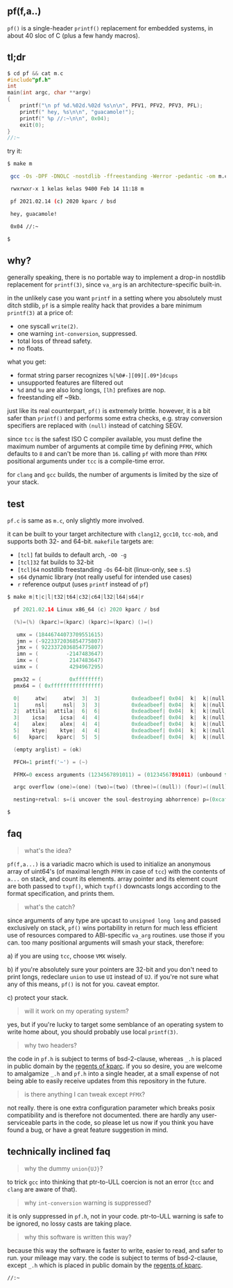## pf(f,a..)

`pf()` is a single-header `printf()` replacement for embedded systems, in about 40 sloc of C (plus a few handy macros).

## tl;dr

```c
$ cd pf && cat m.c
#include"pf.h"
int
main(int argc, char **argv)
{
    printf("\n pf %d.%02d.%02d %s\n\n", PFV1, PFV2, PFV3, PFL);
    printf(" hey, %s\n\n", "guacamole!");
    printf(" %p //:~\n\n", 0x04);
    exit(0);
}
//:~
```

try it:

```bash
$ make m

 gcc -Os -DPF -DNOLC -nostdlib -ffreestanding -Werror -pedantic -om m.c s.S

 rwxrwxr-x 1 kelas kelas 9400 Feb 14 11:18 m

 pf 2021.02.14 (c) 2020 kparc / bsd

 hey, guacamole!

 0x04 //:~

$
```

## why?

generally speaking, there is no portable way to implement a drop-in nostdlib
replacement for `printf(3)`, since `va_arg` is an architecture-specific
built-in.

in the unlikely case you want `printf` in a setting where you
absolutely must ditch stdlib, `pf` is a simple reality hack that provides
a bare minimum `printf(3)` at a price of:

* one syscall `write(2)`.
* one warning `int-conversion`, suppressed.
* total loss of thread safety.
* no floats.

what you get:

* format string parser recognizes `%[%0#-][09][.09*]dcups`
* unsupported features are filtered out
* `%d` and `%u` are also long longs, `[lh]` prefixes are nop.
* freestanding elf ~9kb.

just like its real counterpart, `pf()` is extremely brittle. however, it
is a bit safer than `printf()` and performs some extra checks, e.g. stray
conversion specifiers are replaced with `(null)` instead of catching SEGV.

since `tcc` is the safest ISO C compiler available, you must define
the maximum number of arguments at compile time by defining `PFMX`, which
defaults to `8` and can't be more than `16`. calling `pf` with more than
`PFMX` positional arguments under `tcc` is a compile-time error.

for `clang` and `gcc` builds, the number of arguments is limited by the size of
your stack.

## test

`pf.c` is same as `m.c`, only slightly more involved.

it can be built to your target architecture with `clang12`, `gcc10`, `tcc-mob`,
and supports both 32- and 64-bit. `makefile` targets are:

* `[tcl]` fat builds to default arch, `-O0 -g`
* `[tcl]32` fat builds to 32-bit
* `[tcl]64` nostdlib freestanding `-Os` 64-bit (linux-only, see `s.S`)
* `s64` dynamic library (not really useful for intended use cases)
* `r` reference output (uses `printf` instead of `pf`)

```c
$ make m|t|c|l|t32|t64|c32|c64|l32|l64|s64|r

  pf 2021.02.14 Linux x86_64 (c) 2020 kparc / bsd

  (%)=(%) (kparc)=(kparc) (kparc)=(kparc) ()=()

   umx = (18446744073709551615)
   jmn = (-9223372036854775807)
   jmx = ( 9223372036854775807)
   imn = (         -2147483647)
   imx = (          2147483647)
  uimx = (          4294967295)

  pmx32 = (         0xffffffff)
  pmx64 = ( 0xffffffffffffffff)

  0|     atw|     atw|  3|  3|          0xdeadbeef| 0x04|  k|  k|(null)|
  1|     nsl|     nsl|  3|  3|          0xdeadbeef| 0x04|  k|  k|(null)|
  2|  attila|  attila|  6|  6|          0xdeadbeef| 0x04|  k|  k|(null)|
  3|    icsa|    icsa|  4|  4|          0xdeadbeef| 0x04|  k|  k|(null)|
  4|    alex|    alex|  4|  4|          0xdeadbeef| 0x04|  k|  k|(null)|
  5|    ktye|    ktye|  4|  4|          0xdeadbeef| 0x04|  k|  k|(null)|
  6|   kparc|   kparc|  5|  5|          0xdeadbeef| 0x04|  k|  k|(null)|

  (empty arglist) = (ok)

  PFCH=1 printf('~') = (~)

  PFMX=0 excess arguments (1234567891011) = (01234567891011) (unbound for gcc/clang builds)

  argc overflow (one)=(one) (two)=(two) (three)=((null)) (four)=((null))

  nesting+retval: s=(i uncover the soul-destroying abhorrence) p=(0xcafebabe)=(3405691582) c=(K) eot=(0x04) n=(108) //:~

$
```

## faq

> what's the idea?

`pf(f,a...)` is a variadic macro which is used to initialize an anonymous 
array of uint64's (of maximal length `PFMX` in case of `tcc`) with the contents of `a...` on
stack, and count its elements. array pointer and its element count are both passed to 
`txpf()`, which `txpf()` downcasts longs according to the format specification, and prints them.

> what's the catch?

since arguments of any type are upcast to `unsigned long long` and passed exclusively on stack,
`pf()` wins portability in return for much less efficient use of resources compared to ABI-specific 
`va_arg` routines. use those if you can. too many positional arguments will smash your stack, therefore:

a) if you are using `tcc`, choose `VMX` wisely.

b) if you're absolutely sure your pointers are 32-bit and you don't need to print
longs, redeclare `union` to use `UI` instead of `UJ`. if you're not sure what
any of this means, `pf()` is not for you. caveat emptor.

c) protect your stack.

> will it work on my operating system?

yes, but if you're lucky to target some semblance of an operating system to write
home about, you should probably use local `printf(3)`.

> why two headers?

the code in `pf.h` is subject to terms of bsd-2-clause, whereas `_.h` is
placed in public domain by the [regents of kparc](https://github.com/kparc).
if you so desire, you are welcome to amalgamize `_.h` and `pf.h` into a single header,
at a small expense of not being able to easily receive updates from this repository
in the future.

> is there anything I can tweak except `PFMX`?

not really. there is one extra configuration parameter which breaks posix
compatibility and is therefore not documented. there are hardly any 
user-serviceable parts in the code, so please let us now if you think
you have found a bug, or have a great feature suggestion in mind.

## technically inclined faq

> why the dummy `union{UJ}`?

to trick `gcc` into thinking that ptr-to-ULL coercion is not an error (`tcc`
and `clang` are aware of that).

> why `int-conversion` warning is suppressed?

it is only suppressed in `pf.h`, not in your code. ptr-to-ULL warning is
safe to be ignored, no lossy casts are taking place.

> why this software is written this way?

because this way the software is faster to write, easier to read, and safer to run.
your mileage may vary. the code is subject to terms of bsd-2-clause, except `_.h` which
is placed in public domain by the [regents of kparc](https://github.com/kparc).

`//:~`
